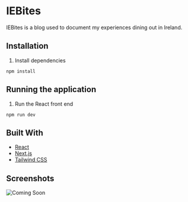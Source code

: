 # IEBites

IEBites is a blog used to document my experiences dining out in Ireland.

## Installation

1. Install dependencies

```
npm install
```

## Running the application

1. Run the React front end

```
npm run dev
```

## Built With

- [React](https://reactjs.org/)
- [Next.js](https://nextjs.org/)
- [Tailwind CSS](https://tailwindcss.com/)


## Screenshots

![Coming Soon](https://upload.wikimedia.org/wikipedia/commons/8/80/Comingsoon.png "Coming Soon")
